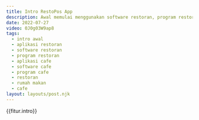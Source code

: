 ```yaml
---
title: Intro RestoPos App
description: Awal memulai menggunakan software restoran, program restoran,aplikasi restoran dan mesin kasir restoran online integrasi website.
date: 2022-07-27
video: 0J0g03W9ap8
tags:
  - intro awal
  - aplikasi restoran
  - software restoran
  - program restoran
  - aplikasi cafe
  - software cafe
  - program cafe
  - restoran
  - rumah makan
  - cafe
layout: layouts/post.njk
---
```


{{fitur.intro}}
